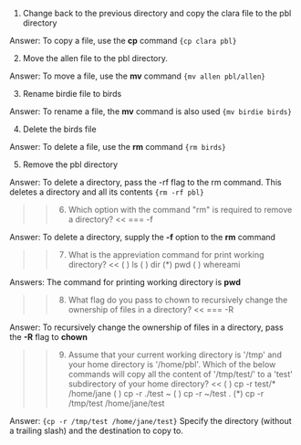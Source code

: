 1. Change back to the previous directory and copy the clara file to the pbl directory
   
Answer: To copy a file, use the **cp** command `{cp clara pbl}`
  
2. Move the allen file to the pbl directory. 
  
Answer: To move a file, use the **mv** command `{mv allen pbl/allen}`

3. Rename birdie file to birds
  
Answer: To rename a file, the **mv** command is also used `{mv birdie birds}`
  
4. Delete the birds file
  
Answer: To delete a file, use the **rm** command `{rm birds}`
  
5. Remove the pbl directory
  
Answer: To delete a directory, pass the -rf flag to the rm command. This deletes a directory and all its contents `{rm -rf pbl}`  
  
>> 6. Which option with the command "rm" is required to remove a directory? <<
=== -f
  
Answer: To delete a directory, supply the **-f** option to the **rm** command  
  
>>7. What is the appreviation command for print working directory? <<
( ) ls
( ) dir
(*) pwd
( ) whereami

Answers: The command for printing working directory is **pwd**
  
>>8. What flag do you pass to chown to recursively change the ownership of files in a directory? <<
=== -R
  
Answer: To recursively change the ownership of files in a directory, pass the **-R** flag to **chown**  
  
>>9. Assume that your current working directory is '/tmp' and your home directory is '/home/pbl'. Which of the below commands will copy all the content of '/tmp/test/' to a 'test' subdirectory of your home directory? <<
( ) cp -r test/* /home/jane
( ) cp -r ./test ~
( ) cp -r ~/test .
(*) cp -r /tmp/test /home/jane/test
  
Answer: `{cp -r /tmp/test /home/jane/test}` Specify the directory (without a trailing slash) and the destination to copy to.
